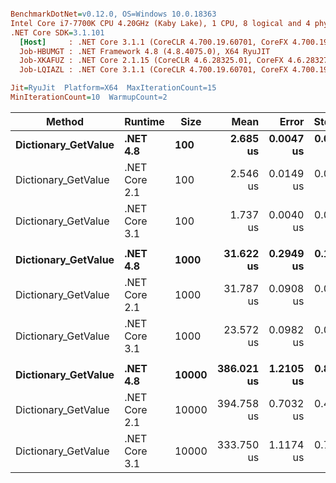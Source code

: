 ``` ini

BenchmarkDotNet=v0.12.0, OS=Windows 10.0.18363
Intel Core i7-7700K CPU 4.20GHz (Kaby Lake), 1 CPU, 8 logical and 4 physical cores
.NET Core SDK=3.1.101
  [Host]     : .NET Core 3.1.1 (CoreCLR 4.700.19.60701, CoreFX 4.700.19.60801), X64 RyuJIT
  Job-HBUMGT : .NET Framework 4.8 (4.8.4075.0), X64 RyuJIT
  Job-XKAFUZ : .NET Core 2.1.15 (CoreCLR 4.6.28325.01, CoreFX 4.6.28327.02), X64 RyuJIT
  Job-LQIAZL : .NET Core 3.1.1 (CoreCLR 4.700.19.60701, CoreFX 4.700.19.60801), X64 RyuJIT

Jit=RyuJit  Platform=X64  MaxIterationCount=15  
MinIterationCount=10  WarmupCount=2  

```
|              Method |       Runtime |  Size |       Mean |     Error |    StdDev | Ratio |
|-------------------- |-------------- |------ |-----------:|----------:|----------:|------:|
| **Dictionary_GetValue** |      **.NET 4.8** |   **100** |   **2.685 us** | **0.0047 us** | **0.0028 us** |  **1.00** |
| Dictionary_GetValue | .NET Core 2.1 |   100 |   2.546 us | 0.0149 us | 0.0089 us |  0.95 |
| Dictionary_GetValue | .NET Core 3.1 |   100 |   1.737 us | 0.0040 us | 0.0026 us |  0.65 |
|                     |               |       |            |           |           |       |
| **Dictionary_GetValue** |      **.NET 4.8** |  **1000** |  **31.622 us** | **0.2949 us** | **0.1755 us** |  **1.00** |
| Dictionary_GetValue | .NET Core 2.1 |  1000 |  31.787 us | 0.0908 us | 0.0475 us |  1.00 |
| Dictionary_GetValue | .NET Core 3.1 |  1000 |  23.572 us | 0.0982 us | 0.0584 us |  0.75 |
|                     |               |       |            |           |           |       |
| **Dictionary_GetValue** |      **.NET 4.8** | **10000** | **386.021 us** | **1.2105 us** | **0.8006 us** |  **1.00** |
| Dictionary_GetValue | .NET Core 2.1 | 10000 | 394.758 us | 0.7032 us | 0.4651 us |  1.02 |
| Dictionary_GetValue | .NET Core 3.1 | 10000 | 333.750 us | 1.1174 us | 0.7391 us |  0.86 |

